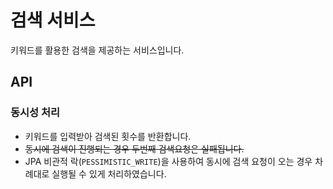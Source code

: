 # 검색 서비스
키워드를 활용한 검색을 제공하는 서비스입니다.

## API
### 동시성 처리
- 키워드를 입력받아 검색된 횟수를 반환합니다.
- ~~동시에 검색이 진행되는 경우 두번째 검색요청은 실패됩니다.~~
- JPA 비관적 락(```PESSIMISTIC_WRITE```)을 사용하여 동시에 검색 요청이 오는 경우 차례대로 실행될 수 있게 처리하였습니다.
